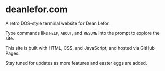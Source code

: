 # deanlefor.com

A retro DOS-style terminal website for Dean Lefor.

Type commands like `HELP`, `ABOUT`, and `RESUME` into the prompt to explore the site.

This site is built with HTML, CSS, and JavaScript, and hosted via GitHub Pages.

Stay tuned for updates as more features and easter eggs are added.
